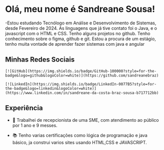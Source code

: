 # Olá, meu nome é Sandreane Sousa!
 -Estou estudando Tecnólogo em Análise e Desenvolvimento de Sistemas, desde Fevereiro de 2024. As linguagens que já tive contato foi o Java, e o javascript com o HTML e CSS. Tenho alguns projetos no github. Tenho conhecimento sobre o figma, github e git. Estou a procura de um estágio, tenho muita vontade de aprender fazer sistemas com java e angular


 ## Minhas Redes Sociais 

	[![GitHub](https://img.shields.io/badge/GitHub-100000?style=for-the-badge&logo=github&logoColor=white)](https://github.com/sandreanebraz)
    
   	[![LinkedIn](https://img.shields.io/badge/LinkedIn-0077B5?style=for-the-badge&logo=linkedin&logoColor=white)](https://www.linkedin.com/in/sandreane-da-costa-braz-sousa-b717712bb)

## Experiência

- 💼 Trabalhei de recepcionista de uma SME, com atendimento ao público por 1 ano e 9 messes.

- 📚 Tenho varias certificações como lógica de programação e java básico, ja construi varios sites usando HTML,CSS e JAVASCRIPT. 
